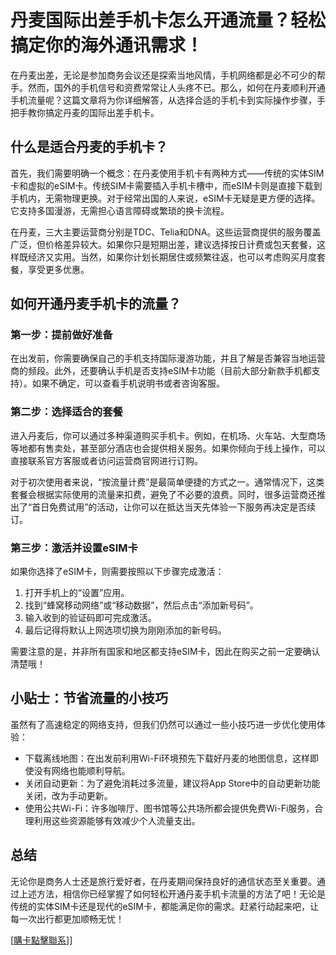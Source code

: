 # 丹麦国际出差手机卡怎么开通流量？轻松搞定你的海外通讯需求！

在丹麦出差，无论是参加商务会议还是探索当地风情，手机网络都是必不可少的帮手。然而，国外的手机信号和资费常常让人头疼不已。那么，如何在丹麦顺利开通手机流量呢？这篇文章将为你详细解答，从选择合适的手机卡到实际操作步骤，手把手教你搞定丹麦的国际出差手机卡。

## 什么是适合丹麦的手机卡？

首先，我们需要明确一个概念：在丹麦使用手机卡有两种方式——传统的实体SIM卡和虚拟的eSIM卡。传统SIM卡需要插入手机卡槽中，而eSIM卡则是直接下载到手机内，无需物理更换。对于经常出国的人来说，eSIM卡无疑是更方便的选择。它支持多国漫游，无需担心语言障碍或繁琐的换卡流程。

在丹麦，三大主要运营商分别是TDC、Telia和DNA。这些运营商提供的服务覆盖广泛，但价格差异较大。如果你只是短期出差，建议选择按日计费或包天套餐，这样既经济又实用。当然，如果你计划长期居住或频繁往返，也可以考虑购买月度套餐，享受更多优惠。

## 如何开通丹麦手机卡的流量？

### 第一步：提前做好准备

在出发前，你需要确保自己的手机支持国际漫游功能，并且了解是否兼容当地运营商的频段。此外，还要确认手机是否支持eSIM卡功能（目前大部分新款手机都支持）。如果不确定，可以查看手机说明书或者咨询客服。

### 第二步：选择适合的套餐

进入丹麦后，你可以通过多种渠道购买手机卡。例如，在机场、火车站、大型商场等地都有售卖处，甚至部分酒店也会提供相关服务。如果你倾向于线上操作，可以直接联系官方客服或者访问运营商官网进行订购。

对于初次使用者来说，“按流量计费”是最简单便捷的方式之一。通常情况下，这类套餐会根据实际使用的流量来扣费，避免了不必要的浪费。同时，很多运营商还推出了“首日免费试用”的活动，让你可以在抵达当天先体验一下服务再决定是否续订。

### 第三步：激活并设置eSIM卡

如果你选择了eSIM卡，则需要按照以下步骤完成激活：

1. 打开手机上的“设置”应用。
2. 找到“蜂窝移动网络”或“移动数据”，然后点击“添加新号码”。
3. 输入收到的验证码即可完成激活。
4. 最后记得将默认上网选项切换为刚刚添加的新号码。

需要注意的是，并非所有国家和地区都支持eSIM卡，因此在购买之前一定要确认清楚哦！

## 小贴士：节省流量的小技巧

虽然有了高速稳定的网络支持，但我们仍然可以通过一些小技巧进一步优化使用体验：

- 下载离线地图：在出发前利用Wi-Fi环境预先下载好丹麦的地图信息，这样即使没有网络也能顺利导航。
- 关闭自动更新：为了避免消耗过多流量，建议将App Store中的自动更新功能关闭，改为手动更新。
- 使用公共Wi-Fi：许多咖啡厅、图书馆等公共场所都会提供免费Wi-Fi服务，合理利用这些资源能够有效减少个人流量支出。

## 总结

无论你是商务人士还是旅行爱好者，在丹麦期间保持良好的通信状态至关重要。通过上述方法，相信你已经掌握了如何轻松开通丹麦手机卡流量的方法了吧！无论是传统的实体SIM卡还是现代的eSIM卡，都能满足你的需求。赶紧行动起来吧，让每一次出行都更加顺畅无忧！

[[購卡點擊聯系](https://t.me/s/esim1088)]]
